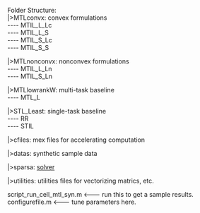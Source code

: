 

Folder Structure: </br>
|>MTLconvx: convex formulations </br>
---- MTIL_L_Lc </br>
---- MTIL_L_S </br>
---- MTIL_S_Lc </br>
---- MTIL_S_S </br>

|>MTLnonconvx: nonconvex formulations </br>
---- MTIL_L_Ln </br>
---- MTIL_S_Ln </br>

|>MTLlowrankW: multi-task baseline </br>
---- MTL_L </br>

|>STL_Least: single-task baseline </br>
---- RR </br>
---- STIL </br>

|>cfiles: mex files for accelerating computation </br>

|>datas: synthetic sample data </br>

|>sparsa: [solver](https://web.stanford.edu/group/SOL/software/pnopt/) </br>

|>utilities: utilities files for vectorizing matrics, etc.  </br>

script_run_cell_mtl_syn.m   <--- run this to get a sample results.  </br>
configurefile.m             <--- tune parameters here.  </br>
